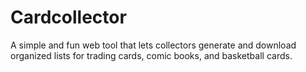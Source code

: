 # Cardcollector
A simple and fun web tool that lets collectors generate and download organized lists for trading cards, comic books, and basketball cards.

